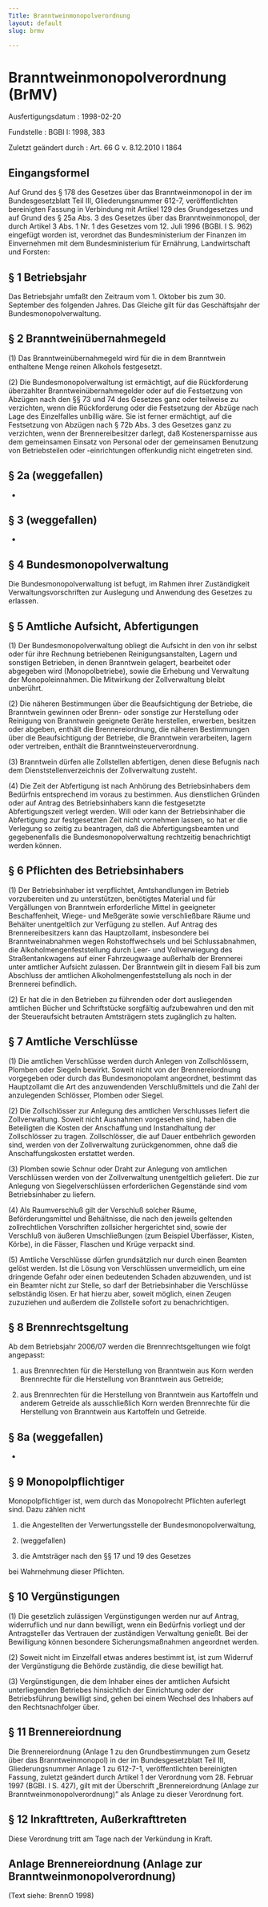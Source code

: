 ```yaml
---
Title: Branntweinmonopolverordnung
layout: default
slug: brmv

---
```


# Branntweinmonopolverordnung (BrMV)

Ausfertigungsdatum
:   1998-02-20

Fundstelle
:   BGBl I: 1998, 383

Zuletzt geändert durch
:   Art. 66 G v. 8.12.2010 I 1864


## Eingangsformel

Auf Grund des § 178 des Gesetzes über das Branntweinmonopol in der im
Bundesgesetzblatt Teil III, Gliederungsnummer 612-7, veröffentlichten
bereinigten Fassung in Verbindung mit Artikel 129 des Grundgesetzes
und auf Grund des § 25a Abs. 3 des Gesetzes über das
Branntweinmonopol, der durch Artikel 3 Abs. 1 Nr. 1 des Gesetzes vom
12\. Juli 1996 (BGBl. I S. 962) eingefügt worden ist, verordnet das
Bundesministerium der Finanzen im Einvernehmen mit dem
Bundesministerium für Ernährung, Landwirtschaft und Forsten:


## § 1 Betriebsjahr

Das Betriebsjahr umfaßt den Zeitraum vom 1. Oktober bis zum 30.
September des folgenden Jahres. Das Gleiche gilt für das Geschäftsjahr
der Bundesmonopolverwaltung.


## § 2 Branntweinübernahmegeld

(1) Das Branntweinübernahmegeld wird für die in dem Branntwein
enthaltene Menge reinen Alkohols festgesetzt.

(2) Die Bundesmonopolverwaltung ist ermächtigt, auf die Rückforderung
überzahlter Branntweinübernahmegelder oder auf die Festsetzung von
Abzügen nach den §§ 73 und 74 des Gesetzes ganz oder teilweise zu
verzichten, wenn die Rückforderung oder die Festsetzung der Abzüge
nach Lage des Einzelfalles unbillig wäre. Sie ist ferner ermächtigt,
auf die Festsetzung von Abzügen nach § 72b Abs. 3 des Gesetzes ganz zu
verzichten, wenn der Brennereibesitzer darlegt, daß Kostenersparnisse
aus dem gemeinsamen Einsatz von Personal oder der gemeinsamen
Benutzung von Betriebsteilen oder -einrichtungen offenkundig nicht
eingetreten sind.


## § 2a (weggefallen)

-


## § 3 (weggefallen)

-


## § 4 Bundesmonopolverwaltung

Die Bundesmonopolverwaltung ist befugt, im Rahmen ihrer Zuständigkeit
Verwaltungsvorschriften zur Auslegung und Anwendung des Gesetzes zu
erlassen.


## § 5 Amtliche Aufsicht, Abfertigungen

(1) Der Bundesmonopolverwaltung obliegt die Aufsicht in den von ihr
selbst oder für ihre Rechnung betriebenen Reinigungsanstalten, Lagern
und sonstigen Betrieben, in denen Branntwein gelagert, bearbeitet oder
abgegeben wird (Monopolbetriebe), sowie die Erhebung und Verwaltung
der Monopoleinnahmen. Die Mitwirkung der Zollverwaltung bleibt
unberührt.

(2) Die näheren Bestimmungen über die Beaufsichtigung der Betriebe,
die Branntwein gewinnen oder Brenn- oder sonstige zur Herstellung oder
Reinigung von Branntwein geeignete Geräte herstellen, erwerben,
besitzen oder abgeben, enthält die Brennereiordnung, die näheren
Bestimmungen über die Beaufsichtigung der Betriebe, die Branntwein
verarbeiten, lagern oder vertreiben, enthält die
Branntweinsteuerverordnung.

(3) Branntwein dürfen alle Zollstellen abfertigen, denen diese
Befugnis nach dem Dienststellenverzeichnis der Zollverwaltung zusteht.

(4) Die Zeit der Abfertigung ist nach Anhörung des Betriebsinhabers
dem Bedürfnis entsprechend im voraus zu bestimmen. Aus dienstlichen
Gründen oder auf Antrag des Betriebsinhabers kann die festgesetzte
Abfertigungszeit verlegt werden. Will oder kann der Betriebsinhaber
die Abfertigung zur festgesetzten Zeit nicht vornehmen lassen, so hat
er die Verlegung so zeitig zu beantragen, daß die Abfertigungsbeamten
und gegebenenfalls die Bundesmonopolverwaltung rechtzeitig
benachrichtigt werden können.


## § 6 Pflichten des Betriebsinhabers

(1) Der Betriebsinhaber ist verpflichtet, Amtshandlungen im Betrieb
vorzubereiten und zu unterstützen, benötigtes Material und für
Vergällungen von Branntwein erforderliche Mittel in geeigneter
Beschaffenheit, Wiege- und Meßgeräte sowie verschließbare Räume und
Behälter unentgeltlich zur Verfügung zu stellen. Auf Antrag des
Brennereibesitzers kann das Hauptzollamt, insbesondere bei
Branntweinabnahmen wegen Rohstoffwechsels und bei Schlussabnahmen, die
Alkoholmengenfeststellung durch Leer- und Vollverwiegung des
Straßentankwagens auf einer Fahrzeugwaage außerhalb der Brennerei
unter amtlicher Aufsicht zulassen. Der Branntwein gilt in diesem Fall
bis zum Abschluss der amtlichen Alkoholmengenfeststellung als noch in
der Brennerei befindlich.

(2) Er hat die in den Betrieben zu führenden oder dort ausliegenden
amtlichen Bücher und Schriftstücke sorgfältig aufzubewahren und den
mit der Steueraufsicht betrauten Amtsträgern stets zugänglich zu
halten.


## § 7 Amtliche Verschlüsse

(1) Die amtlichen Verschlüsse werden durch Anlegen von Zollschlössern,
Plomben oder Siegeln bewirkt. Soweit nicht von der Brennereiordnung
vorgegeben oder durch das Bundesmonopolamt angeordnet, bestimmt das
Hauptzollamt die Art des anzuwendenden Verschlußmittels und die Zahl
der anzulegenden Schlösser, Plomben oder Siegel.

(2) Die Zollschlösser zur Anlegung des amtlichen Verschlusses liefert
die Zollverwaltung. Soweit nicht Ausnahmen vorgesehen sind, haben die
Beteiligten die Kosten der Anschaffung und Instandhaltung der
Zollschlösser zu tragen. Zollschlösser, die auf Dauer entbehrlich
geworden sind, werden von der Zollverwaltung zurückgenommen, ohne daß
die Anschaffungskosten erstattet werden.

(3) Plomben sowie Schnur oder Draht zur Anlegung von amtlichen
Verschlüssen werden von der Zollverwaltung unentgeltlich geliefert.
Die zur Anlegung von Siegelverschlüssen erforderlichen Gegenstände
sind vom Betriebsinhaber zu liefern.

(4) Als Raumverschluß gilt der Verschluß solcher Räume,
Beförderungsmittel und Behältnisse, die nach den jeweils geltenden
zollrechtlichen Vorschriften zollsicher hergerichtet sind, sowie der
Verschluß von äußeren Umschließungen (zum Beispiel Überfässer, Kisten,
Körbe), in die Fässer, Flaschen und Krüge verpackt sind.

(5) Amtliche Verschlüsse dürfen grundsätzlich nur durch einen Beamten
gelöst werden. Ist die Lösung von Verschlüssen unvermeidlich, um eine
dringende Gefahr oder einen bedeutenden Schaden abzuwenden, und ist
ein Beamter nicht zur Stelle, so darf der Betriebsinhaber die
Verschlüsse selbständig lösen. Er hat hierzu aber, soweit möglich,
einen Zeugen zuzuziehen und außerdem die Zollstelle sofort zu
benachrichtigen.


## § 8 Brennrechtsgeltung

Ab dem Betriebsjahr 2006/07 werden die Brennrechtsgeltungen wie folgt
angepasst:

1.  aus Brennrechten für die Herstellung von Branntwein aus Korn werden
    Brennrechte für die Herstellung von Branntwein aus Getreide;


2.  aus Brennrechten für die Herstellung von Branntwein aus Kartoffeln und
    anderem Getreide als ausschließlich Korn werden Brennrechte für die
    Herstellung von Branntwein aus Kartoffeln und Getreide.





## § 8a (weggefallen)

-


## § 9 Monopolpflichtiger

Monopolpflichtiger ist, wem durch das Monopolrecht Pflichten auferlegt
sind. Dazu zählen nicht

1.  die Angestellten der Verwertungsstelle der Bundesmonopolverwaltung,


2.  (weggefallen)


3.  die Amtsträger nach den §§ 17 und 19 des Gesetzes



bei Wahrnehmung dieser Pflichten.


## § 10 Vergünstigungen

(1) Die gesetzlich zulässigen Vergünstigungen werden nur auf Antrag,
widerruflich und nur dann bewilligt, wenn ein Bedürfnis vorliegt und
der Antragsteller das Vertrauen der zuständigen Verwaltung genießt.
Bei der Bewilligung können besondere Sicherungsmaßnahmen angeordnet
werden.

(2) Soweit nicht im Einzelfall etwas anderes bestimmt ist, ist zum
Widerruf der Vergünstigung die Behörde zuständig, die diese bewilligt
hat.

(3) Vergünstigungen, die dem Inhaber eines der amtlichen Aufsicht
unterliegenden Betriebes hinsichtlich der Einrichtung oder der
Betriebsführung bewilligt sind, gehen bei einem Wechsel des Inhabers
auf den Rechtsnachfolger über.


## § 11 Brennereiordnung

Die Brennereiordnung (Anlage 1 zu den Grundbestimmungen zum Gesetz
über das Branntweinmonopol) in der im Bundesgesetzblatt Teil III,
Gliederungsnummer Anlage 1 zu 612-7-1, veröffentlichten bereinigten
Fassung, zuletzt geändert durch Artikel 1 der Verordnung vom 28.
Februar 1997 (BGBl. I S. 427), gilt mit der Überschrift
„Brennereiordnung (Anlage zur Branntweinmonopolverordnung)” als Anlage
zu dieser Verordnung fort.


## § 12 Inkrafttreten, Außerkrafttreten

Diese Verordnung tritt am Tage nach der Verkündung in Kraft.


## Anlage Brennereiordnung (Anlage zur Branntweinmonopolverordnung)

(Text siehe: BrennO 1998)


